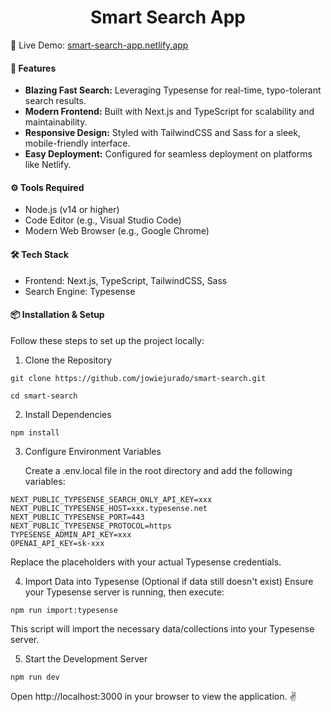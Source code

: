 <h1 align="center">
 Smart Search App
</h1>

🔗 Live Demo: <a href="https://smart-search-app.netlify.app/" target="_blank">smart-search-app.netlify.app</a>

#### 🚀 Features
- <b>Blazing Fast Search:</b> Leveraging Typesense for real-time, typo-tolerant search results.
- <b>Modern Frontend:</b> Built with Next.js and TypeScript for scalability and maintainability.
- <b>Responsive Design:</b> Styled with TailwindCSS and Sass for a sleek, mobile-friendly interface.
- <b>Easy Deployment:</b> Configured for seamless deployment on platforms like Netlify.

#### ⚙️ Tools Required
- Node.js (v14 or higher)
- Code Editor (e.g., Visual Studio Code)
- Modern Web Browser (e.g., Google Chrome)

#### 🛠️ Tech Stack
- Frontend: Next.js, TypeScript, TailwindCSS, Sass
- Search Engine: Typesense

#### 📦 Installation & Setup

Follow these steps to set up the project locally:

1. Clone the Repository
```shell
git clone https://github.com/jowiejurado/smart-search.git

cd smart-search
```

2. Install Dependencies
```shell
npm install
```

3. Configure Environment Variables

	Create a .env.local file in the root directory and add the following variables:
```env
NEXT_PUBLIC_TYPESENSE_SEARCH_ONLY_API_KEY=xxx
NEXT_PUBLIC_TYPESENSE_HOST=xxx.typesense.net
NEXT_PUBLIC_TYPESENSE_PORT=443
NEXT_PUBLIC_TYPESENSE_PROTOCOL=https
TYPESENSE_ADMIN_API_KEY=xxx
OPENAI_API_KEY=sk-xxx
```
Replace the placeholders with your actual Typesense credentials.

4. Import Data into Typesense (Optional if data still doesn't exist)
	Ensure your Typesense server is running, then execute:
```shell
npm run import:typesense
```
This script will import the necessary data/collections into your Typesense server.

5. Start the Development Server
```shell
npm run dev
```
Open http://localhost:3000 in your browser to view the application. ✌️
